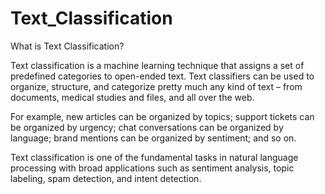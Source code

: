 # Text_Classification
What is Text Classification?

Text classification is a machine learning technique that assigns a set of predefined categories to open-ended text. 
Text classifiers can be used to organize, structure, and categorize pretty much any kind of text – from documents, medical studies and files, and all over the web.

For example, new articles can be organized by topics; support tickets can be organized by urgency; chat conversations can be organized by language; brand mentions can be organized by sentiment; and so on.

Text classification is one of the fundamental tasks in natural language processing with broad applications such as sentiment analysis, topic labeling, spam detection, and intent detection.
